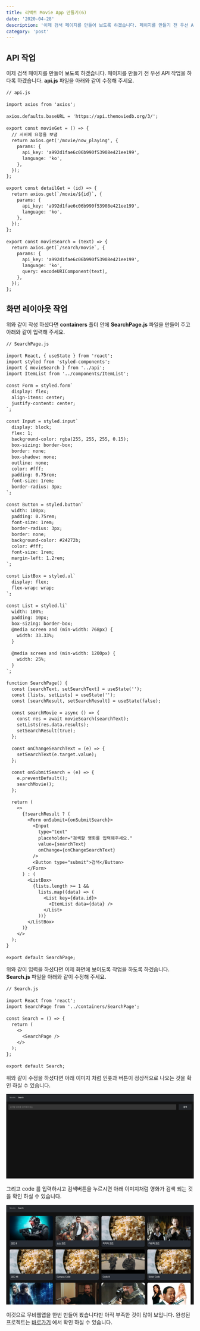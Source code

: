 ```yaml
---
title: 리액트 Movie App 만들기(6)
date: '2020-04-28'
description: '이제 검색 페이지를 만들어 보도록 하겠습니다. 페이지를 만들기 전 우선 API 작업을 하다록 하겠습니다. api.js 파일을 아래와 같이 수정해 주세요.'
category: 'post'
---
```


## API 작업

이제 검색 페이지를 만들어 보도록 하겠습니다. 페이지를 만들기 전 우선 API 작업을 하다록 하겠습니다. **api.js** 파일을 아래와 같이 수정해 주세요.

```
// api.js

import axios from 'axios';

axios.defaults.baseURL = 'https://api.themoviedb.org/3/';

export const movieGet = () => {
  // 서버에 요청을 보냄
  return axios.get('/movie/now_playing', {
    params: {
      api_key: 'a992d1fae6c06b990f53908e421ee199',
      language: 'ko',
    },
  });
};

export const detailGet = (id) => {
  return axios.get(`/movie/${id}`, {
    params: {
      api_key: 'a992d1fae6c06b990f53908e421ee199',
      language: 'ko',
    },
  });
};

export const movieSearch = (text) => {
  return axios.get(`/search/movie`, {
    params: {
      api_key: 'a992d1fae6c06b990f53908e421ee199',
      language: 'ko',
      query: encodeURIComponent(text),
    },
  });
};

```

## 화면 레이아웃 작업

위와 같이 작성 하셨다면 **containers** 폴더 안에 **SearchPage.js** 파일을 만들어 주고 아래와 같이 입력해 주세요.

```
// SearchPage.js

import React, { useState } from 'react';
import styled from 'styled-components';
import { movieSearch } from '../api';
import ItemList from '../components/ItemList';

const Form = styled.form`
  display: flex;
  align-items: center;
  justify-content: center;
`;

const Input = styled.input`
  display: block;
  flex: 1;
  background-color: rgba(255, 255, 255, 0.15);
  box-sizing: border-box;
  border: none;
  box-shadow: none;
  outline: none;
  color: #fff;
  padding: 0.75rem;
  font-size: 1rem;
  border-radius: 3px;
`;

const Button = styled.button`
  width: 100px;
  padding: 0.75rem;
  font-size: 1rem;
  border-radius: 3px;
  border: none;
  background-color: #24272b;
  color: #fff;
  font-size: 1rem;
  margin-left: 1.2rem;
`;

const ListBox = styled.ul`
  display: flex;
  flex-wrap: wrap;
`;

const List = styled.li`
  width: 100%;
  padding: 10px;
  box-sizing: border-box;
  @media screen and (min-width: 768px) {
    width: 33.33%;
  }

  @media screen and (min-width: 1200px) {
    width: 25%;
  }
`;

function SearchPage() {
  const [searchText, setSearchText] = useState('');
  const [lists, setLists] = useState('');
  const [searchResult, setSearchResult] = useState(false);

  const searchMovie = async () => {
    const res = await movieSearch(searchText);
    setLists(res.data.results);
    setSearchResult(true);
  };

  const onChangeSearchText = (e) => {
    setSearchText(e.target.value);
  };

  const onSubmitSearch = (e) => {
    e.preventDefault();
    searchMovie();
  };

  return (
    <>
      {!searchResult ? (
        <Form onSubmit={onSubmitSearch}>
          <Input
            type="text"
            placeholder="검색할 영화를 입력해주세요."
            value={searchText}
            onChange={onChangeSearchText}
          />
          <Button type="submit">검색</Button>
        </Form>
      ) : (
        <ListBox>
          {lists.length >= 1 &&
            lists.map((data) => (
              <List key={data.id}>
                <ItemList data={data} />
              </List>
            ))}
        </ListBox>
      )}
    </>
  );
}

export default SearchPage;

```

위와 같이 입력을 하셨다면 이제 화면에 보이도록 작업을 하도록 하겠습니다. **Search.js** 파일을 아래와 같이 수정해 주세요.

```
// Search.js

import React from 'react';
import SearchPage from '../containers/SearchPage';

const Search = () => {
  return (
    <>
      <SearchPage />
    </>
  );
};

export default Search;

```

위와 같이 수정을 하셨다면 아래 이미지 처럼 인풋과 버튼이 정상적으로 나오는 것을 확인 하실 수 있습니다.

![react_movie_img15](./images/react_movie_img15.png)

그리고 code 를 입력하시고 검색버튼을 누르시면 아래 이미지처럼 영화가 검색 되는 것을 확인 하실 수 있습니다.

![react_movie_img16](./images/react_movie_img16.png)

이것으로 무비웹앱을 한번 만들어 봤습니다만 아직 부족한 것이 많이 보입니다.
완성된 프로젝트는 [바로가기](https://dazzling-morse-0589ac.netlify.app/) 에서 확인 하실 수 있습니다.
